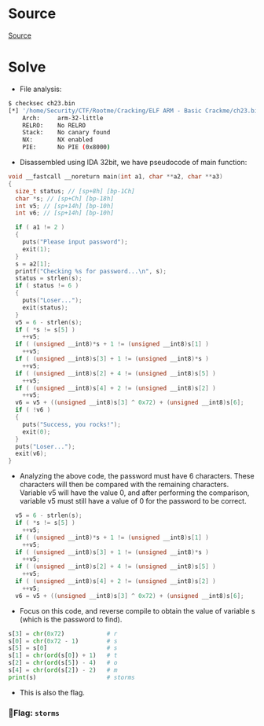 # Source

[Source](./ch23.bin)

# Solve

- File analysis:
```bash
$ checksec ch23.bin 
[*] '/home/Security/CTF/Rootme/Cracking/ELF ARM - Basic Crackme/ch23.bin'
    Arch:     arm-32-little
    RELRO:    No RELRO
    Stack:    No canary found
    NX:       NX enabled
    PIE:      No PIE (0x8000)
```
- Disassembled using IDA 32bit, we have pseudocode of main function:
```c
void __fastcall __noreturn main(int a1, char **a2, char **a3)
{
  size_t status; // [sp+8h] [bp-1Ch]
  char *s; // [sp+Ch] [bp-18h]
  int v5; // [sp+14h] [bp-10h]
  int v6; // [sp+14h] [bp-10h]

  if ( a1 != 2 )
  {
    puts("Please input password");
    exit(1);
  }
  s = a2[1];
  printf("Checking %s for password...\n", s);
  status = strlen(s);
  if ( status != 6 )
  {
    puts("Loser...");
    exit(status);
  }
  v5 = 6 - strlen(s);
  if ( *s != s[5] )
    ++v5;
  if ( (unsigned __int8)*s + 1 != (unsigned __int8)s[1] )
    ++v5;
  if ( (unsigned __int8)s[3] + 1 != (unsigned __int8)*s )
    ++v5;
  if ( (unsigned __int8)s[2] + 4 != (unsigned __int8)s[5] )
    ++v5;
  if ( (unsigned __int8)s[4] + 2 != (unsigned __int8)s[2] )
    ++v5;
  v6 = v5 + ((unsigned __int8)s[3] ^ 0x72) + (unsigned __int8)s[6];
  if ( !v6 )
  {
    puts("Success, you rocks!");
    exit(0);
  }
  puts("Loser...");
  exit(v6);
}
```
- Analyzing the above code, the password must have 6 characters. These characters will then be compared with the remaining characters. Variable v5 will have the value 0, and after performing the comparison, variable v5 must still have a value of 0 for the password to be correct.
```c
  v5 = 6 - strlen(s);
  if ( *s != s[5] )
    ++v5;
  if ( (unsigned __int8)*s + 1 != (unsigned __int8)s[1] )
    ++v5;
  if ( (unsigned __int8)s[3] + 1 != (unsigned __int8)*s )
    ++v5;
  if ( (unsigned __int8)s[2] + 4 != (unsigned __int8)s[5] )
    ++v5;
  if ( (unsigned __int8)s[4] + 2 != (unsigned __int8)s[2] )
    ++v5;
  v6 = v5 + ((unsigned __int8)s[3] ^ 0x72) + (unsigned __int8)s[6];
```
- Focus on this code, and reverse compile to obtain the value of variable s (which is the password to find).
```python
s[3] = chr(0x72)            # r
s[0] = chr(0x72 - 1)        # s
s[5] = s[0]                 # s
s[1] = chr(ord(s[0]) + 1)   # t
s[2] = chr(ord(s[5]) - 4)   # o
s[4] = chr(ord(s[2]) - 2)   # m
print(s)                    # storms
```
- This is also the flag.

### 🚩Flag: `storms`